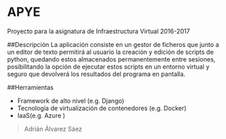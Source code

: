 # APYE

Proyecto para la asignatura de Infraestructura Virtual 2016-2017

##Descripción
La aplicación consiste en un gestor de ficheros que junto a un editor de texto permitirá al usuario la creación y edición de scripts de python, quedando estos almacenados permanentemente entre sesiones, posibilitando la opción de ejecutar estos scripts en un entorno virtual y seguro que devolverá los resultados del programa en pantalla.

##Herramientas
  - Framework de alto nivel (e.g. Django)
  - Tecnología de virtualización de contenedores (e.g. Docker)
  - IaaS(e.g. Azure  )


>Adrián Álvarez Sáez
